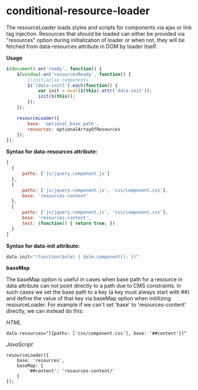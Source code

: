 # conditional-resource-loader

The resourceLoader loads styles and scripts for components via ajax or link tag injection. Resources that should be loaded can either be provided via "resources" option during initialization of loader or when not, they will be fetched from data-resources attribute in DOM by loader itself.

**Usage**
```javascript
$(document).on('ready', function() {
	$(window).on('resourcesReady', function() {
		//initiazlie components
		$('[data-init]').each(function() {
			var init = eval($(this).attr('data-init'));
			init($(this));
		});
	});

	resourceLoader({
		base: 'optional_base_path',
		resources: optionalArrayOfResources
	});
});
```

**Syntax for data-resources attribute:**
```javascript
[
  {
      paths: ['js/jquery.component.js']
  },
  {
      paths: ['js/jquery.component.js', 'css/component.css'],
      base: 'resources-content'          
  },
  {
      paths: ['js/jquery.component.js', 'css/component.css'],
      base: 'resources-content',   
      test: (function() { return true; })
  }
]
```

**Syntax for data-init attribute:**
```javascript
data-init="(function($elm) { $elm.component(); })"
```    

**baseMap**

The baseMap option is useful in cases when base path for a resource in data attribute can not point directly to a path due to CMS constraints. In such cases we set the base path to a key (a key must always start with ##) and define the value of that key via baseMap option when initilizing resourceLoader. For example if we can't set 'base' to 'resources-content' directly, we can instead do this:

*HTML*
```
data-resources="[{paths: ['css/component.css'], base: '##content'}]"
```

*JavaScript*
```
resourceLoader({
	base: 'resources',
	baseMap: {
		'##content': 'resources-content/'
	}
});
```
